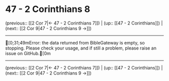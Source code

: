 # 47 - 2 Corinthians 8

(previous:: [[2 Cor 7|← 47 - 2 Corinthians 7]]) | (up:: [[47 - 2 Corinthians]]) | (next:: [[2 Cor 9|47 - 2 Corinthians 9 →]])

***
[0;31;49mError: the data returned from BibleGateway is empty, so stopping. Please check your usage, and if still a problem, please raise an issue on GitHub.[0m

***

(previous:: [[2 Cor 7|← 47 - 2 Corinthians 7]]) | (up:: [[47 - 2 Corinthians]]) | (next:: [[2 Cor 9|47 - 2 Corinthians 9 →]])
